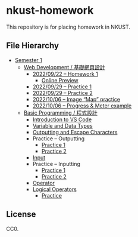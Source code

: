 # nkust-homework

This repository is for placing homework in NKUST.

## File Hierarchy

- [Semester 1](./s1)
  - [Web Development / 基礎網頁設計](./s1/web-development/)
    - [2022/09/22 – Homework 1](./s1/web-development/hw-1/index.html)
      - [Online Preview](https://nkust-hw.pan93.com/s1/web-development/hw-1/index.html)
    - [2022/09/29 – Practice 1](./s1/web-development/practice-1)
    - [2022/09/29 – Practice 2](./s1/web-development/practice-2)
    - [2022/10/06 – Image “Map” practice](./s1/web-development/img-practice)
    - [2022/10/06 – Progress & Meter example](./s1/web-development/progress-meter-example)
  - [Basic Programming / 程式設計](./s1/basic-programming/)
    - [Introduction to VS Code](./s1/basic-programming/01-vsc-intro/main.py)
    - [Variable and Data Types](./s1/basic-programming/02-var-and-type/main.py)
    - [Outputting and Escape Characters](./s1/basic-programming/03-output/main.py)
    - Practice – Outputting
      - [Practice 1](./s1/basic-programming/04-output-practice/main.py)
      - [Practice 2](./s1/basic-programming/04-output-practice/main-2.py)
    - [Input](./s1/basic-programming/05-input/main.py)
    - Practice – Inputting
      - [Practice 1](./s1/basic-programming/06-input-practice/main.py)
      - [Practice 2](./s1/basic-programming/06-input-practice/main-2.py)
    - [Operator](./s1/basic-programming/07-operator/main.py)
    - [Logical Operators](./s1/basic-programming/08-logical-operators/main.ipynb)
      - [Practice](./s1/basic-programming/08-logical-operators/example.ipynb)

## License

CC0.
